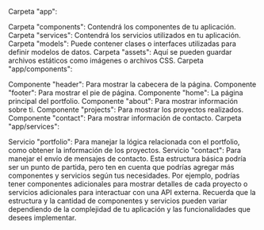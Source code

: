 Carpeta "app":

Carpeta "components": Contendrá los componentes de tu aplicación.
Carpeta "services": Contendrá los servicios utilizados en tu aplicación.
Carpeta "models": Puede contener clases o interfaces utilizadas para definir modelos de datos.
Carpeta "assets": Aquí se pueden guardar archivos estáticos como imágenes o archivos CSS.
Carpeta "app/components":

Componente "header": Para mostrar la cabecera de la página.
Componente "footer": Para mostrar el pie de página.
Componente "home": La página principal del portfolio.
Componente "about": Para mostrar información sobre ti.
Componente "projects": Para mostrar los proyectos realizados.
Componente "contact": Para mostrar información de contacto.
Carpeta "app/services":

Servicio "portfolio": Para manejar la lógica relacionada con el portfolio, como obtener la información de los proyectos.
Servicio "contact": Para manejar el envío de mensajes de contacto.
Esta estructura básica podría ser un punto de partida, pero ten en cuenta que podrías agregar más componentes y servicios según tus necesidades. Por ejemplo, podrías tener componentes adicionales para mostrar detalles de cada proyecto o servicios adicionales para interactuar con una API externa. Recuerda que la estructura y la cantidad de componentes y servicios pueden variar dependiendo de la complejidad de tu aplicación y las funcionalidades que desees implementar.

